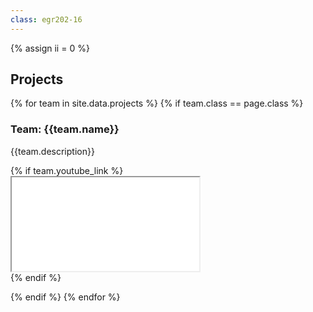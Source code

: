 ```yaml
---
class: egr202-16
---
```


{% assign ii = 0 %}

## Projects
{% for team in site.data.projects %}
{% if team.class == page.class %}


<div class="row">
<div class="col-sm-6">
<h3> Team: {{team.name}} </h3>
<p>{{team.description}}</p>
</div>
<div class="col-sm-6">
{% if team.youtube_link %}
<div class="embed-responsive embed-responsive-16by9">
  <iframe src="{{site.base_path}}{{team.youtube_link}}" allowfullscreen></iframe>
</div>
{% endif %}
</div>
</div>
<p></p>
{% endif %}
{% endfor %}
